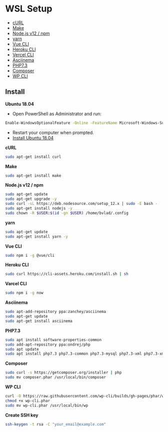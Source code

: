 # WSL Setup

* [cURL](https://curl.haxx.se/)
* [Make](https://www.gnu.org/software/make/manual/make.html)
* [Node.js v12 / npm](https://nodejs.org/)
* [yarn](https://yarnpkg.com/)
* [Vue CLI](https://cli.vuejs.org/)
* [Heroku CLI](https://heroku.com/)
* [Vercel CLI](https://vercel.com/)
* [Asciinema](https://asciinema.org/)
* [PHP7.3](https://www.php.net/)
* [Composer](https://getcomposer.org/)
* [WP CLI](https://wp-cli.org/)

## Install
**Ubuntu 18.04**
* Open PowerShell as Administrator and run:
```bash
Enable-WindowsOptionalFeature -Online -FeatureName Microsoft-Windows-Subsystem-Linux
```
* Restart your computer when prompted.
* [Install Ubuntu 18.04](https://www.microsoft.com/store/apps/9N9TNGVNDL3Q)


**cURL**
```bash
sudo apt-get install curl
```

**Make**
```bash
sudo apt-get install make
```

**Node.js v12 / npm**
```bash
sudo apt-get update
sudo apt-get upgrade -y
sudo curl -sL https://deb.nodesource.com/setup_12.x | sudo -E bash -
sudo apt-get install nodejs -y
sudo chown -R $USER:$(id -gn $USER) /home/bvlad/.config
```

**yarn**
```bash
sudo apt-get update
sudo apt-get install yarn -y
```

**Vue CLI**
```bash
sudo npm i -g @vue/cli
```

**Heroku CLI**
```bash
sudo curl https://cli-assets.heroku.com/install.sh | sh
```

**Varcel CLI**
```bash
sudo npm i -g now
```

**Asciinema**
```bash
sudo apt-add-repository ppa:zanchey/asciinema
sudo apt-get update
sudo apt-get install asciinema
```
**PHP7.3**
```bash
sudo apt install software-properties-common
sudo add-apt-repository ppa:ondrej/php
sudo apt update
sudo apt install php7.3 php7.3-common php7.3-mysql php7.3-xml php7.3-xmlrpc php7.3-curl php7.3-gd php7.3-imagick php7.3-cli php7.3-dev php7.3-imap php7.3-mbstring php7.3-opcache php7.3-soap php7.3-zip php7.3-intl -y
```

**Composer**
```bash
sudo curl -s https://getcomposer.org/installer | php
sudo mv composer.phar /usr/local/bin/composer
```

**WP CLI**
```bash
curl -O https://raw.githubusercontent.com/wp-cli/builds/gh-pages/phar/wp-cli.phar
chmod +x wp-cli.phar
sudo mv wp-cli.phar /usr/local/bin/wp
```

**Create SSH key**
```bash
ssh-keygen -t rsa -C "your_email@example.com"
```